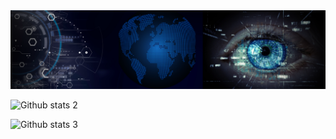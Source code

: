 <img src="Hüseyin SEVİM.png" width="auto"> 

![Github stats 2](https://github-readme-stats.vercel.app/api?username=hsynsvm&show_icons=true&theme=radical) 

![Github stats 3](https://github-profile-trophy.vercel.app/?username=ryo-ma&theme=monokai)

